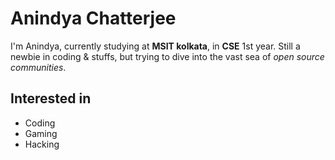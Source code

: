 # Anindya Chatterjee

I'm Anindya, currently studying at **MSIT kolkata**, in **CSE** 1st year.
Still a newbie in coding & stuffs, but trying to dive into the vast sea of *open source communities*.

## Interested in

* Coding
* Gaming
* Hacking

